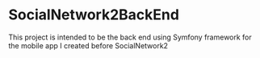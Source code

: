 # SocialNetwork2BackEnd
This project is intended to be the back end using Symfony framework for the mobile app I created before SocialNetwork2
